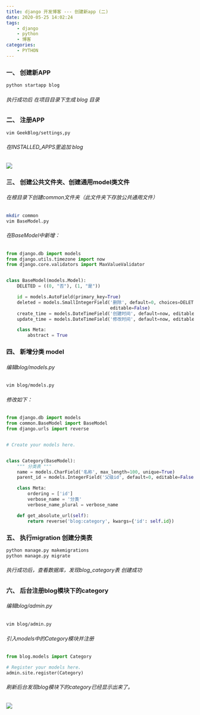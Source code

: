 ```yaml
---
title: django 开发博客 --- 创建新app (二)
date: 2020-05-25 14:02:24
tags:
    - django
    - python
    - 博客
categories:
    - PYTHON
---
```


### 一、 创建新APP
```bash
python startapp blog
```
###### 执行成功后 在项目目录下生成 blog 目录

<!-- more -->
### 二、 注册APP
```bash
vim GeekBlog/settings,py
```
###### 在INSTALLED_APPS里追加 blog
![](/media/editor/8_20191216113902837014.png)
### 三、 创建公共文件夹、创建通用model类文件
###### 在根目录下创建common文件夹（此文件夹下存放公共通用文件）
```bash
mkdir common
vim BaseModel.py
```
###### 在BaseModel中新增：
```python
from django.db import models
from django.utils.timezone import now
from django.core.validators import MaxValueValidator


class BaseModel(models.Model):
    DELETED = ((0, "否"), (1, "是"))

    id = models.AutoField(primary_key=True)
    deleted = models.SmallIntegerField('删除', default=0, choices=DELETED, validators=[MaxValueValidator(2)],
                                       editable=False)
    create_time = models.DateTimeField('创建时间', default=now, editable=False)
    update_time = models.DateTimeField('修改时间', default=now, editable=False)

    class Meta:
        abstract = True
```
### 四、 新增分类 model
###### 编辑blog/models.py
```bash
vim blog/models.py
```
###### 修改如下：
```python
from django.db import models
from common.BaseModel import BaseModel
from django.urls import reverse


# Create your models here.


class Category(BaseModel):
    """ 分类表 """
    name = models.CharField('名称', max_length=100, unique=True)
    parent_id = models.IntegerField('父级id', default=0, editable=False)

    class Meta:
        ordering = ['id']
        verbose_name = '分类'
        verbose_name_plural = verbose_name

    def get_absolute_url(self):
        return reverse('blog:category', kwargs={'id': self.id})
```
### 五、 执行migration 创建分类表
```bash
python manage.py makemigrations
python manage.py migrate
```
###### 执行成功后，查看数据库，发现blog_category表 创建成功
### 六、 后台注册blog模块下的category
###### 编辑blog/admin.py
```bash
vim blog/admin.py
```
###### 引入models中的Category模块并注册
```python
from blog.models import Category

# Register your models here.
admin.site.register(Category)
```

###### 刷新后台发现blog模块下的category已经显示出来了。
![](/media/editor/1_20191216140921062450.png)
